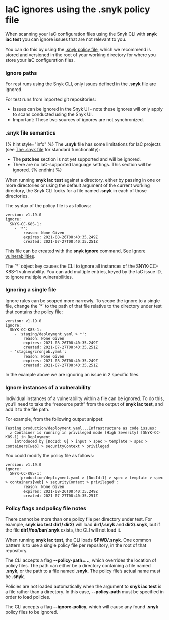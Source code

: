# IaC ignores using the .snyk policy file

When scanning your IaC configuration files using the Snyk CLI with **snyk iac test** you can ignore issues that are not relevant to you.

You can do this by using the [.snyk policy file](https://snyk.gitbook.io/user-docs/fixing-and-prioritizing-issues/policies/the-.snyk-file), which we recommend is stored and versioned in the root of your working directory for where you store your IaC configuration files.

### Ignore paths

For rest runs using the Snyk CLI, only issues defined in the **.snyk** file are ignored.

For test runs from imported git repositories:

* Issues can be ignored in the Snyk UI - note these ignores will only apply to scans conducted using the Snyk UI.
* Important: These two sources of ignores are not synchronized.

### .snyk file semantics

{% hint style="info" %}
The **.snyk** file has some limitations for IaC projects \(see [The .snyk file](https://snyk.gitbook.io/user-docs/fixing-and-prioritizing-issues/policies/the-.snyk-file) for standard functionality\):

* The **patches** section is not yet supported and will be ignored.
* There are no IaC-supported language settings. This section will be ignored.
{% endhint %}

When running **snyk iac test** against a directory, either by passing in one or more directories or using the default argument of the current working directory, the Snyk CLI looks for a file named **.snyk** in each of those directories.

The syntax of the policy file is as follows:

```text
version: v1.19.0
ignore:
  SNYK-CC-K8S-1:
    - '*':
        reason: None Given
        expires: 2021-08-26T08:40:35.249Z
        created: 2021-07-27T08:40:35.251Z
```

This file can be created with the **snyk ignore** command, See [Ignore vulnerabilities](https://snyk.gitbook.io/user-docs/snyk-cli/fix-vulnerabilities-from-the-cli/ignore-vulnerabilities-using-snyk-cli).

The \`\*\` object key causes the CLI to ignore all instances of the SNYK-CC-K8S-1 vulnerability. You can add multiple entries, keyed by the IaC issue ID, to ignore multiple vulnerabilities.

### Ignoring a single file

Ignore rules can be scoped more narrowly. To scope the ignore to a single file, change the \`\*\` to the path of that file relative to the directory under test that contains the policy file:

```text
version: v1.19.0
ignore:
  SNYK-CC-K8S-1:
    - 'staging/deployment.yaml > *':
        reason: None Given
        expires: 2021-08-26T08:40:35.249Z
        created: 2021-07-27T08:40:35.251Z
  - 'staging/cronjob.yaml':
        reason: None Given
        expires: 2021-08-26T08:40:35.249Z
        created: 2021-07-27T08:40:35.251Z
```

In the example above we are ignoring an issue in 2 specific files.

### Ignore instances of a vulnerability

Individual instances of a vulnerability within a file can be ignored. To do this, you’ll need to take the “resource path” from the output of **snyk iac test**, and add it to the file path.

For example, from the following output snippet:

```text
Testing production/deployment.yaml...Infrastructure as code issues:
  ✗ Container is running in privileged mode [High Severity] [SNYK-CC-K8S-1] in Deployment
    introduced by [DocId: 0] > input > spec > template > spec > containers[web] > securityContext > privileged
```

You could modify the policy file as follows:

```text
version: v1.19.0
ignore:
  SNYK-CC-K8S-1:
    - 'production/deployment.yaml > [DocId:1] > spec > template > spec > containers[web] > securityContext > privileged':
        reason: None Given
        expires: 2021-08-26T08:40:35.249Z
        created: 2021-07-27T08:40:35.251Z
```

### Policy flags and policy file notes

There cannot be more than one policy file per directory under test. For example, **snyk iac test dir1/ dir2/** will load **dir1/.snyk** and **dir2/.snyk**, but if the file **dir1/foo/bar/.snyk** exists, the CLI will not load it.

When running **snyk iac test**, the CLI loads **$PWD/.snyk**. One common pattern is to use a single policy file per repository, in the root of that repository.

The CLI accepts a flag **--policy-path=..**., which overrides the location of policy files. The path can either be a directory containing a file named **.snyk**, or the path to a file named **.snyk**. The policy file’s actual name must be **.snyk**.

Policies are not loaded automatically when the argument to **snyk iac test** is a file rather than a directory. In this case, **--policy-path** must be specified in order to load policies.

The CLI accepts a flag **--ignore-policy**, which will cause any found **.snyk** policy files to be ignored.

